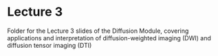 # Lecture 3
Folder for the Lecture 3 slides of the Diffusion Module, covering applications and interpretation of diffusion-weighted imaging (DWI) and diffusion tensor imaging (DTI)
